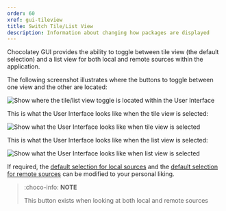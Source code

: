 ```yaml
---
order: 60
xref: gui-tileview
title: Switch Tile/List View
description: Information about changing how packages are displayed
---
```


Chocolatey GUI provides the ability to toggle between tile view (the default selection) and a list view for both local and remote sources within the application.

The following screenshot illustrates where the buttons to toggle between one view and the other are located:

![Show where the tile/list view toggle is located within the User Interface](/images/chocolatey-gui/user_interface_main-window_action_switch_display_1.png "Show where the tile/list view toggle is located within the User Interface")

This is what the User Interface looks like when the tile view is selected:

![Show what the User Interface looks like when tile view is selected](/images/chocolatey-gui/user_interface_main-window_action_switch_display_2.png "Show what the User Interface looks like when tile view is selected")

This is what the User Interface looks like when the list view is selected:

![Show what the User Interface looks like when list view is selected](/images/chocolatey-gui/user_interface_main-window_action_switch_display_3.png "Show what the User Interface looks like when list view is selected")

If required, the [default selection for local sources](xref:default-to-tile-view-for-local-source) and the [default selection for remote sources](xref:default-to-tile-view-for-remote-source) can be modified to your personal liking.

> :choco-info: **NOTE**
>
> This button exists when looking at both local and remote sources
